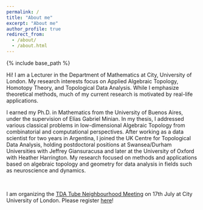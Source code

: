 ```yaml
---
permalink: /
title: "About me"
excerpt: "About me"
author_profile: true
redirect_from: 
  - /about/
  - /about.html
---
```


{% include base_path %}


Hi! I am a Lecturer in the Department of Mathematics at City, University of London. My research interests focus on Applied Algebraic Topology, Homotopy Theory, and Topological Data Analysis. While I emphasize theoretical methods, much of my current research is motivated by real-life applications.

I earned my Ph.D. in Mathematics from the University of Buenos Aires, under the supervision of Elías Gabriel Minian. In my thesis, I addressed various classical problems in low-dimensional Algebraic Topology from combinatorial and computational perspectives. After working as a data scientist for two years in Argentina, I joined the UK Centre for Topological Data Analysis, holding postdoctoral positions at Swansea/Durham Universities with Jeffrey Giansuracusa and later at the University of Oxford with Heather Harrington. My research focused on methods and applications based on algebraic topology and geometry for data analysis in fields such as neuroscience and dynamics.

<br>

I am organizing the <a href="https://sites.google.com/view/tubeneighbourhood/">TDA Tube Neighbourhood Meeting</a> on 17th July at City University of London.
Please register <a href="https://docs.google.com/forms/d/e/1FAIpQLSfrxH_wUgp2PPZkFKufwzjLDQA5lA4iqQUUNUNW2eYKdyZZ6A/viewform">here</a>!